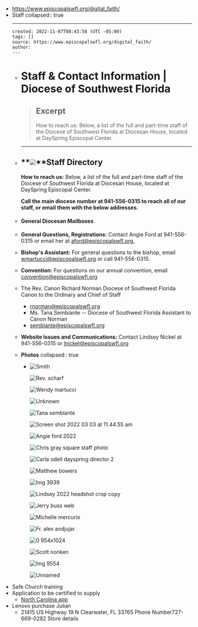 - https://www.episcopalswfl.org/digital_faith/
- Staff
  collapsed:: true
	- ---
	  created: 2022-11-07T08:43:58 (UTC -05:00)
	  tags: []
	  source: https://www.episcopalswfl.org/digital_faith/
	  author: 
	  ---
	- # Staff & Contact Information | Diocese of Southwest Florida
	  
	  > ## Excerpt
	  > How to reach us: Below, a list of the full and part-time staff of the Diocese of Southwest Florida at Diocesan House, located at DaySpring Episcopal Center.
	  
	  ---
	- ## **![](https://s3.amazonaws.com/dfc_attachments/images/3465653/diocesan_staff_web.jpg)**Staff Directory
	  
	  **How to reach us:** Below, a list of the full and part-time staff of the Diocese of Southwest Florida at Diocesan House, located at DaySpring Episcopal Center.
	  
	  **Call the main diocese number at 941-556-0315 to reach all of our staff, or email them with the below addresses.**
	- #### General Diocesan Mailboxes
	- **General Questions, Registrations:** Contact Angie Ford at 941-556-0315 or email her at [aford@episcopalswfl.org.](mailto:merfourth@episcopalswfl.org)
	- **Bishop's Assistant:** For general questions to the bishop, email [wmartucci@episcopalswfl.org](mailto:bishopea@episcopalswfl.org) or call 941-556-0315.
	- **Convention:** For questions on our annual convention, email [convention@episcopalswfl.org](mailto:convention@episcopalswfl.org)
	- The Rev. Canon Richard Norman
	  Diocese of Southwest Florida Canon to the Ordinary and Chief of Staff
		- rnorman@episcopalswfl.org
		- Ms. Tana Sembiante -- Diocese of Southwest Florida Assistant to Canon Norman
		- sembiante@episcopalswfl.org
	- **Website Issues and Communications:** Contact Lindsey Nickel at 941-556-0315 or [lnickel@episcopalswfl.org](mailto:lnickel@episcopalswfl.org)
	- **Photos**
	  collapsed:: true
		- ![Smith](https://s3.amazonaws.com/dfc_attachments/images/2751273/Smith.jpg)
		  
		  ![Rev. scharf](https://s3.amazonaws.com/dfc_attachments/images/3624319/Rev._Scharf.jpeg)
		  
		  ![Wendy martucci](https://s3.amazonaws.com/dfc_attachments/images/3621683/Wendy_Martucci.jpg)
		  
		  ![Unknown](https://s3.amazonaws.com/dfc_attachments/images/3624442/Unknown.jpeg)
		  
		  ![Tana sembiante](https://s3.amazonaws.com/dfc_attachments/images/3555432/tana_sembiante.jpg)
		  
		  ![Screen shot 2022 03 03 at 11.44.55 am](https://s3.amazonaws.com/dfc_attachments/images/3622793/Screen_Shot_2022-03-03_at_11.44.55_AM.png)
		  
		  ![Angie ford 2022](https://s3.amazonaws.com/dfc_attachments/images/3627951/Angie_Ford_2022.jpg)
		  
		  ![Chris gray square staff photo](http://s3.amazonaws.com/dfc_attachments/photos/3104023/Chris_Gray_Square_Staff_photo.jpg)
		  
		  ![Carla odell dayspring director 2](https://s3.amazonaws.com/dfc_attachments/images/3512030/Carla_Odell_DaySpring_Director_2.jpg)
		  
		  ![Matthew bowers](https://s3.amazonaws.com/dfc_attachments/images/3621677/Matthew_Bowers.jpg)
		  
		  ![Img 3939](https://s3.amazonaws.com/dfc_attachments/images/3621680/IMG_3939.jpg)
		  
		  ![Lindsey 2022 headshot crop copy](https://s3.amazonaws.com/dfc_attachments/images/3619427/Lindsey_2022_Headshot_Crop_copy.png)
		  
		  ![Jerry buss web](http://s3.amazonaws.com/dfc_attachments/images/3621671/Jerry_Buss_web.jpeg)
		  
		  ![Michelle mercurio](https://s3.amazonaws.com/dfc_attachments/images/3605277/Michelle_Mercurio.jpg)
		  
		  ![Fr. alex andjujar](https://s3.amazonaws.com/dfc_attachments/images/3621866/Fr._Alex_Andjujar.jpg)
		  
		  ![0 954x1024](https://s3.amazonaws.com/dfc_attachments/images/3618458/0-954x1024.jpg)
		  
		  ![Scott nonken](https://s3.amazonaws.com/dfc_attachments/images/3625540/Scott_Nonken.jpg)
		  
		  ![Img 9554](https://s3.amazonaws.com/dfc_attachments/images/3633390/IMG_9554.jpg)
		  
		  ![Unnamed](https://s3.amazonaws.com/dfc_attachments/images/3633393/unnamed.png)
- Safe Church training
- Application to be certified to supply
	- [North Carolina app](https://drive.google.com/file/d/0B8ezT0-tUjVZWldCTFU2aTNtSEE/view?usp=sharing&resourcekey=0-Q-B669CAyaUryQNTzp2TeQ)
- Lenovo purchase Julian
	- 21415 US Highway 19 N
	  Clearwater, FL 33765
	  Phone Number727-669-0282
	  Store details